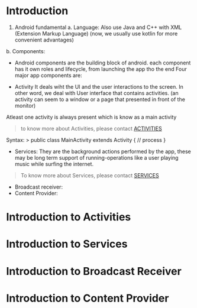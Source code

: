 # Introduction
1. Android fundamental
a. Language:
Also use Java and C++ with XML (Extension Markup Language)
(now, we usually use kotlin for more convenient advantages)

b. Components:
- Android components are the building block of android. each component has it own roles and lifecycle, from launching the app tho the end
Four major app components are: 
* Activity
It deals wiht the UI and the user interactions to the screen. In other word, we deal with User interface that contains activities.
(an activity can seem to a window or a page that presented in front of the monitor)

Atleast one activity is always present which is know as a main activity 

> to know more about Activities, please contact [ACTIVITIES](#introduction-to-activities)

Syntax: 
    > public class MainActivity extends Activity {
        // process
    }

* Services:
They are the background actions performed by the app, these may be long term support of running-operations like a user playing music 
while surfing the internet. 

> To know more about Services, please contact [SERVICES](#introduction-to-services)

* Broadcast receiver:
* Content Provider:

# Introduction to Activities
# Introduction to Services
# Introduction to Broadcast Receiver
# Introduction to Content Provider
